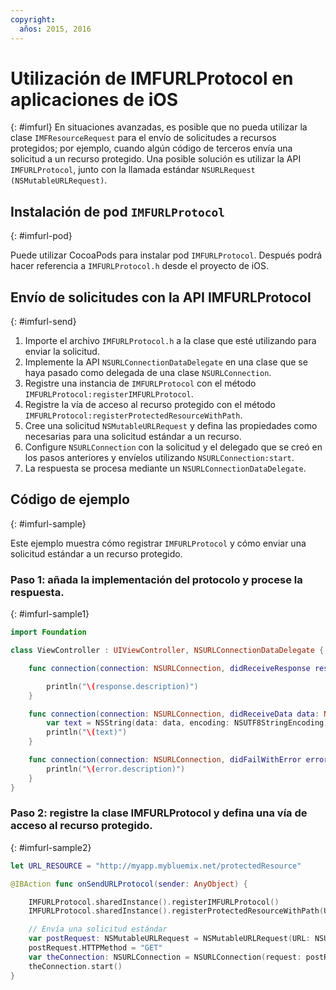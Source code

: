 ```yaml
---
copyright:
  años: 2015, 2016
---
```

# Utilización de IMFURLProtocol en aplicaciones de iOS
{: #imfurl}
En situaciones avanzadas, es posible que no pueda utilizar la clase `IMFResourceRequest` para el envío de solicitudes a recursos protegidos; por ejemplo, cuando algún código de terceros envía una solicitud a un recurso protegido. Una posible solución es utilizar la API `IMFURLProtocol`, junto con la llamada estándar `NSURLRequest (NSMutableURLRequest)`.

## Instalación de pod `IMFURLProtocol`
{: #imfurl-pod}

Puede utilizar CocoaPods para instalar pod `IMFURLProtocol`. Después podrá hacer referencia a `IMFURLProtocol.h` desde el proyecto de iOS.

## Envío de solicitudes con la API IMFURLProtocol
{: #imfurl-send}

1. Importe el archivo `IMFURLProtocol.h` a la clase que esté utilizando para enviar la solicitud.
2. Implemente la API `NSURLConnectionDataDelegate` en una clase que se haya pasado como delegada de una clase `NSURLConnection`.
3. Registre una instancia de `IMFURLProtocol` con el método `IMFURLProtocol:registerIMFURLProtocol`.
4. Registre la vía de acceso al recurso protegido con el método `IMFURLProtocol:registerProtectedResourceWithPath`.
5. Cree una solicitud `NSMutableURLRequest` y defina las propiedades como necesarias para una solicitud estándar a un recurso.
6. Configure `NSURLConnection` con la solicitud y el delegado que se creó en los pasos anteriores y envíelos utilizando `NSURLConnection:start`.
7. La respuesta se procesa mediante un `NSURLConnectionDataDelegate`.

## Código de ejemplo
{: #imfurl-sample}

Este ejemplo muestra cómo registrar `IMFURLProtocol` y cómo enviar una solicitud estándar a un recurso protegido.

### Paso 1: añada la implementación del protocolo y procese la respuesta.
{: #imfurl-sample1}
```Swift
import Foundation

class ViewController : UIViewController, NSURLConnectionDataDelegate {

	func connection(connection: NSURLConnection, didReceiveResponse response: NSURLResponse) {

		println("\(response.description)")
	}

	func connection(connection: NSURLConnection, didReceiveData data: NSData) {
		var text = NSString(data: data, encoding: NSUTF8StringEncoding)
		println("\(text)")
	}

	func connection(connection: NSURLConnection, didFailWithError error: NSError) {
		println("\(error.description)")
	}
}
```

### Paso 2: registre la clase IMFURLProtocol y defina una vía de acceso al recurso protegido.
{: #imfurl-sample2}

```Swift
let URL_RESOURCE = "http://myapp.mybluemix.net/protectedResource"

@IBAction func onSendURLProtocol(sender: AnyObject) {

	IMFURLProtocol.sharedInstance().registerIMFURLProtocol()
	IMFURLProtocol.sharedInstance().registerProtectedResourceWithPath(URL_RESOURCE)

	// Envía una solicitud estándar
	var postRequest: NSMutableURLRequest = NSMutableURLRequest(URL: NSURL(string: URL_RESOURCE)!)
	postRequest.HTTPMethod = "GET"
	var theConnection: NSURLConnection = NSURLConnection(request: postRequest, delegate: self)!
	theConnection.start()
}
```
